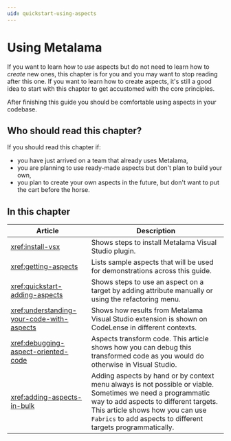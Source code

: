 ```yaml
---
uid: quickstart-using-aspects
---
```


# Using Metalama

If you want to learn how to _use_ aspects but do not need to learn how to _create_ new ones, this chapter is for you and you may want to stop reading after this one. If you want to learn how to create aspects, it's still a good idea to start with this chapter to get accustomed with the core principles.

After finishing this guide you should be comfortable using aspects in your codebase. 

## Who should read this chapter?

If you should read this chapter if:

* you have just arrived on a team that already uses Metalama,
* you are planning to use ready-made aspects but don't plan to build your own,
* you plan to create your own aspects in the future, but don't want to put the cart before the horse.


## In this chapter

|Article | Description
|--------|-------------
|<xref:install-vsx> | Shows steps to install Metalama Visual Studio plugin. 
|<xref:getting-aspects> | Lists sample aspects that will be used for demonstrations across this guide.
|<xref:quickstart-adding-aspects> | Shows steps to use an aspect on a target by adding attribute manually or using the refactoring menu. 
|<xref:understanding-your-code-with-aspects>| Shows how results from Metalama Visual Studio extension is shown on CodeLense in different contexts. 
|<xref:debugging-aspect-oriented-code> | Aspects transform code. This article shows how you can debug this transformed code as you would do otherwise in Visual Studio. 
|<xref:adding-aspects-in-bulk>| Adding aspects by hand or by context menu always is not possible or viable. Sometimes we need a programmatic way to add aspects to different targets. This article shows how you can use `Fabrics` to add aspects to different targets programmatically.  